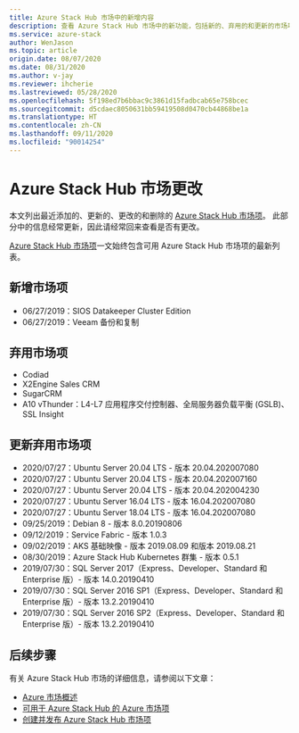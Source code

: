 ```yaml
---
title: Azure Stack Hub 市场中的新增内容
description: 查看 Azure Stack Hub 市场中的新功能，包括新的、弃用的和更新的市场项。
ms.service: azure-stack
author: WenJason
ms.topic: article
origin.date: 08/07/2020
ms.date: 08/31/2020
ms.author: v-jay
ms.reviewer: ihcherie
ms.lastreviewed: 05/28/2020
ms.openlocfilehash: 5f198ed7b6bbac9c3861d15fadbcab65e758bcec
ms.sourcegitcommit: d5cdaec8050631bb59419508d0470cb44868be1a
ms.translationtype: HT
ms.contentlocale: zh-CN
ms.lasthandoff: 09/11/2020
ms.locfileid: "90014254"
---
```

# <a name="azure-stack-hub-marketplace-changes"></a>Azure Stack Hub 市场更改

本文列出最近添加的、更新的、更改的和删除的 [Azure Stack Hub 市场项](azure-stack-marketplace-azure-items.md)。 此部分中的信息经常更新，因此请经常回来查看是否有更改。

[Azure Stack Hub 市场项](azure-stack-marketplace-azure-items.md)一文始终包含可用 Azure Stack Hub 市场项的最新列表。

## <a name="new-marketplace-items"></a>新增市场项

- 06/27/2019：SIOS Datakeeper Cluster Edition
- 06/27/2019：Veeam 备份和复制

## <a name="deprecated-marketplace-items"></a>弃用市场项

- Codiad
- X2Engine Sales CRM
- SugarCRM
- A10 vThunder：L4-L7 应用程序交付控制器、全局服务器负载平衡 (GSLB)、SSL Insight

## <a name="updated-marketplace-items"></a>更新弃用市场项

- 2020/07/27：Ubuntu Server 20.04 LTS - 版本 20.04.202007080
- 2020/07/27：Ubuntu Server 20.04 LTS - 版本 20.04.202007160
- 2020/07/27：Ubuntu Server 20.04 LTS - 版本 20.04.202004230
- 2020/07/27：Ubuntu Server 16.04 LTS - 版本 16.04.202007080
- 2020/07/27：Ubuntu Server 18.04 LTS - 版本 16.04.202007080
- 09/25/2019：Debian 8 - 版本 8.0.20190806
- 09/12/2019：Service Fabric - 版本 1.0.3
- 09/02/2019：AKS 基础映像 - 版本 2019.08.09 和版本 2019.08.21
- 08/30/2019：Azure Stack Hub Kubernetes 群集 - 版本 0.5.1
- 2019/07/30：SQL Server 2017（Express、Developer、Standard 和 Enterprise 版）- 版本 14.0.20190410
- 2019/07/30：SQL Server 2016 SP1（Express、Developer、Standard 和 Enterprise 版）- 版本 13.2.20190410
- 2019/07/30：SQL Server 2016 SP2（Express、Developer、Standard 和 Enterprise 版）- 版本 13.2.20190410

## <a name="next-steps"></a>后续步骤

有关 Azure Stack Hub 市场的详细信息，请参阅以下文章：

- [Azure 市场概述](azure-stack-marketplace.md)
- [可用于 Azure Stack Hub 的 Azure 市场项](azure-stack-marketplace-azure-items.md)
- [创建并发布 Azure Stack Hub 市场项](azure-stack-create-and-publish-marketplace-item.md)
